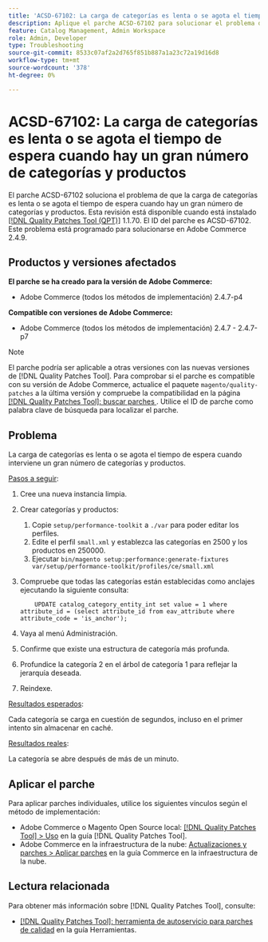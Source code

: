 ```yaml
---
title: 'ACSD-67102: La carga de categorías es lenta o se agota el tiempo de espera cuando hay un gran número de categorías y productos'
description: Aplique el parche ACSD-67102 para solucionar el problema de Adobe Commerce cuando la carga de categorías es lenta o se agota el tiempo de espera cuando hay un gran número de categorías y productos.
feature: Catalog Management, Admin Workspace
role: Admin, Developer
type: Troubleshooting
source-git-commit: 8533c07af2a2d765f851b887a1a23c72a19d16d8
workflow-type: tm+mt
source-wordcount: '378'
ht-degree: 0%

---
```



# ACSD-67102: La carga de categorías es lenta o se agota el tiempo de espera cuando hay un gran número de categorías y productos

El parche ACSD-67102 soluciona el problema de que la carga de categorías es lenta o se agota el tiempo de espera cuando hay un gran número de categorías y productos. Esta revisión está disponible cuando está instalado [[!DNL Quality Patches Tool (QPT)]](/help/tools/quality-patches-tool/quality-patches-tool-to-self-serve-quality-patches.md) 1.1.70. El ID del parche es ACSD-67102. Este problema está programado para solucionarse en Adobe Commerce 2.4.9.

## Productos y versiones afectados

**El parche se ha creado para la versión de Adobe Commerce:**

* Adobe Commerce (todos los métodos de implementación) 2.4.7-p4

**Compatible con versiones de Adobe Commerce:**

* Adobe Commerce (todos los métodos de implementación) 2.4.7 - 2.4.7-p7

>[!NOTE]
>
>El parche podría ser aplicable a otras versiones con las nuevas versiones de [!DNL Quality Patches Tool]. Para comprobar si el parche es compatible con su versión de Adobe Commerce, actualice el paquete `magento/quality-patches` a la última versión y compruebe la compatibilidad en la página [[!DNL Quality Patches Tool]: buscar parches &#x200B;](https://experienceleague.adobe.com/tools/commerce-quality-patches/index.html). Utilice el ID de parche como palabra clave de búsqueda para localizar el parche.

## Problema

La carga de categorías es lenta o se agota el tiempo de espera cuando interviene un gran número de categorías y productos.

<u>Pasos a seguir</u>:

1. Cree una nueva instancia limpia.
1. Crear categorías y productos:
   1. Copie `setup/performance-toolkit` a `./var` para poder editar los perfiles.
   1. Edite el perfil `small.xml` y establezca las categorías en 2500 y los productos en 250000.
   1. Ejecutar `bin/magento setup:performance:generate-fixtures var/setup/performance-toolkit/profiles/ce/small.xml`
1. Compruebe que todas las categorías están establecidas como anclajes ejecutando la siguiente consulta:

   ```
       UPDATE catalog_category_entity_int set value = 1 where attribute_id = (select attribute_id from eav_attribute where attribute_code = 'is_anchor'); 
   ```

1. Vaya al menú Administración.
1. Confirme que existe una estructura de categoría más profunda.
1. Profundice la categoría 2 en el árbol de categoría 1 para reflejar la jerarquía deseada.
1. Reindexe.

<u>Resultados esperados</u>:

Cada categoría se carga en cuestión de segundos, incluso en el primer intento sin almacenar en caché.

<u>Resultados reales</u>:

La categoría se abre después de más de un minuto.

## Aplicar el parche

Para aplicar parches individuales, utilice los siguientes vínculos según el método de implementación:

* Adobe Commerce o Magento Open Source local: [[!DNL Quality Patches Tool] > Uso](/help/tools/quality-patches-tool/usage.md) en la guía [!DNL Quality Patches Tool].
* Adobe Commerce en la infraestructura de la nube: [Actualizaciones y parches > Aplicar parches](https://experienceleague.adobe.com/docs/commerce-cloud-service/user-guide/develop/upgrade/apply-patches.html) en la guía Commerce en la infraestructura de la nube.

## Lectura relacionada

Para obtener más información sobre [!DNL Quality Patches Tool], consulte:

* [[!DNL Quality Patches Tool]: herramienta de autoservicio para parches de calidad](/help/tools/quality-patches-tool/quality-patches-tool-to-self-serve-quality-patches.md) en la guía Herramientas.
